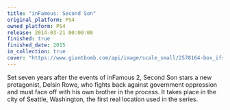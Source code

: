 ```yaml
---
title: "inFamous: Second Son"
original_platform: PS4
owned_platform: PS4
release: 2014-03-21 00:00:00
finished: true
finished_date: 2015
in_collection: true
cover: "https://www.giantbomb.com/api/image/scale_small/2578164-box_ifss.png"
---
```


Set seven years after the events of inFamous 2, Second Son stars a new protagonist, Delsin Rowe, who fights back against government oppression and must face off with his own brother in the process. It takes place in the city of Seattle, Washington, the first real location used in the series.
